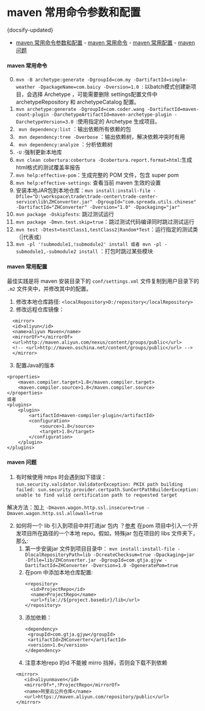 #  maven 常用命令参数和配置
{docsify-updated}

- [maven 常用命令参数和配置](#maven-常用命令参数和配置)
      - [maven 常用命令](#maven-常用命令)
      - [maven 常用配置](#maven-常用配置)
      - [maven 问题](#maven-问题)


#### maven 常用命令
0. `mvn -B archetype:generate -DgroupId=com.my -DartifactId=simple-weather -DpackageName=com.baicy -Dversion=1.0 `: 以batch模式创建新项目，会选择 Archetype ，可能需要删除 settings配置文件中 archetypeRepository 和 archetypeCatalog 配置。
1. `mvn archetype:generate -DgroupId=com.coder.wang -DartifactId=maven-count-plugin -DarchetypeArtifactId=maven-archetype-plugin -DarchetypeVersion=3.0 `:使用指定的 Archetype 生成项目。
2. ` mvn dependency:list` ：输出依赖所有依赖的包
3. ` mvn dependency:tree -Dverbose` ：输出依赖树，解决依赖冲突时有用
4. ` mvn dependency:analyze` ：分析依赖树
5. `-U` :强制更新本地库
6. `mvn clean cobertura:cobertura -Dcobertura.report.format=html`:生成html格式的测试覆盖率报告
7. `mvn help:effective-pom`：生成完整的 POM 文件，包含 super pom
8. `mvn help:effective-settings`: 查看当前 maven 生效的设置
9. 安装本地JAR包到本地仓库：`mvn install:install-file -Dfile="D:\workspace\trade\trade-center\trade-center-service\lib\ZHConverter.jar" -DgroupId="com.spreada.utils.chinese" -DartifactId="ZHConverter" -Dversion="1.0" -Dpackaging="jar"`
10. `mvn package -DskipTests`: 跳过测试运行
11. `mvn package -Dmvn.test.skip=true`：跳过测试代码编译同时跳过测试运行
12. `mvn test -Dtest=testClass1,testClass2|Random*Test`：运行指定的测试类（|代表或）
13. `mvn -pl '!submodule1,!submodule2' install 或者 mvn -pl -submodule1,-submodule2 install` ：打包时跳过某些模块

#### maven 常用配置
最佳实践是将 maven 安装目录下的 `conf/settings.xml` 文件复制到用户目录下的 `.m2` 文件夹中，并修改其中的配置。
1. 修改本地仓库路径: `<localRepository>D:/repository</localRepository>`
2. 修改远程仓库镜像：
  ```
    <mirror>
    <id>aliyun</id>
    <name>aliyun Maven</name>
    <mirrorOf>*</mirrorOf>
    <url>http://maven.aliyun.com/nexus/content/groups/public</url>
    <!-- <url>http://maven.oschina.net/content/groups/public</url> -->
    </mirror>
  ```
3. 配置Java的版本
```
<properties>
    <maven.compiler.target>1.8</maven.compiler.target>
    <maven.compiler.source>1.8</maven.compiler.source>
</properties>
或者
<plugins>
    <plugin>    
        <artifactId>maven-compiler-plugin</artifactId>
        <configuration>
            <source>1.8</source>
            <target>1.8</target>
        </configuration>
    </plugin>
</plugins>
```

#### maven 问题
1. 有时候使用 https 时会遇到如下错误：`sun.security.validator.ValidatorException: PKIX path building failed: sun.security.provider.certpath.SunCertPathBuilderException: unable to find valid certification path to requested target`

解决方法：加上 `-Dmaven.wagon.http.ssl.insecure=true -Dmaven.wagon.http.ssl.allowall=true`

2. 如何将一个 lib 引入到项目中并打进jar 包内 ？[参考](https://stackoverflow.com/questions/364114/can-i-add-jars-to-maven-2-build-classpath-without-installing-them)
在pom 项目中引入一个开发项目所在路径的一个本地 repo。假如，特殊jar 包在项目的 libs 文件夹下，那么:
   1. 第一步安装jar 文件到项目目录中： `mvn install:install-file -DlocalRepositoryPath=lib -DcreateChecksum=true -Dpackaging=jar -Dfile=lib/ZHConverter.jar -DgroupId=com.gtja.gjyw -DartifactId=ZHConverter -Dversion=1.0 -DgeneratePom=true`
   2. 在pom 中添加本地仓库配置:
      ```
      <repository>
        <id>ProjectRepo</id>
        <name>ProjectRepo</name>
        <url>file://${project.basedir}/lib</url>
      </repository>
      ```
   3. 添加依赖：
      ```
      <dependency>
       <groupId>com.gtja.gjyw</groupId>
       <artifactId>ZHConverter</artifactId>
       <version>1.0</version>
      </dependency>
      ```
    4. 注意本地repo 的id 不能被 mirro 挡掉，否则会下载不到依赖
     ```
    <mirror>
        <id>aliyunmaven</id>
        <mirrorOf>*,!ProjectRepo</mirrorOf>
        <name>阿里云公共仓库</name>
        <url>https://maven.aliyun.com/repository/public</url>
    </mirror>
    ```